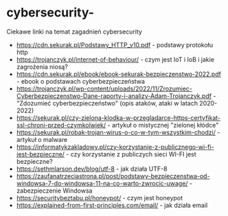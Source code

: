 # cybersecurity-
Ciekawe linki na temat zagadnień cybersecurity

- https://cdn.sekurak.pl/Podstawy_HTTP_v10.pdf - podstawy protokołu http
- https://trojanczyk.pl/internet-of-behaviour/ - czym jest IoT i IoB i jakie zagrożenia niosą?
- https://cdn.sekurak.pl/ebook/ebook-sekurak-bezpieczenstwo-2022.pdf - ebook o podstawach cyberbezpieczeństwa
- https://trojanczyk.pl/wp-content/uploads/2022/11/Zrozumiec-Cyberbezpieczenstwo-Dane-raporty-i-analizy-Adam-Trojanczyk.pdf - "Zdozumieć cyberbezpieczeństwo" (opis ataków, ataki w latach 2020-2022)
- https://sekurak.pl/czy-zielona-klodka-w-przegladarce-https-certyfikat-ssl-chroni-przed-czymkolwiek/ - artykuł o mistycznej "zielonej kłódce"
- https://sekurak.pl/robak-trojan-wirus-o-co-w-tym-wszystkim-chodzi/ - artykuł o malware
- https://informatykzakladowy.pl/czy-korzystanie-z-publicznego-wi-fi-jest-bezpieczne/ - czy korzystanie z publiczych sieci WI-FI jest bezpieczne?
- https://sethmlarson.dev/blog/utf-8 - jak działa UTF-8
- https://zaufanatrzeciastrona.pl/post/podstawy-bezpieczenstwa-od-windowsa-7-do-windowsa-11-na-co-warto-zwrocic-uwage/ - zabezpieczenie Windowsa
- https://securitybeztabu.pl/honeypot/ - czym jest honeypot
- https://explained-from-first-principles.com/email/ - jak działa email
